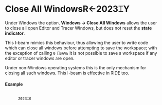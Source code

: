 




<h1 class="heading"><span class="name">Close All Windows</span><span class="command">R←2023⌶Y</span></h1>

Under Windows the option, **Windows -> Close All Windows** allows the user to close all open Editor and Tracer Windows, but does not reset the **state indicator**.


This I-beam mimics this behaviour, thus allowing the user to write code which can close all windows before attempting to save the workspace; with the exception of calling `0 ⎕SAVE` it is not possible to save a workspace if any editor or tracer windows are open.


Under non-Windows operating systems this is the only mechanism for closing all such windows. This I-beam is effective in RIDE too.

#### Example
```apl

      2023⌶0    
```



